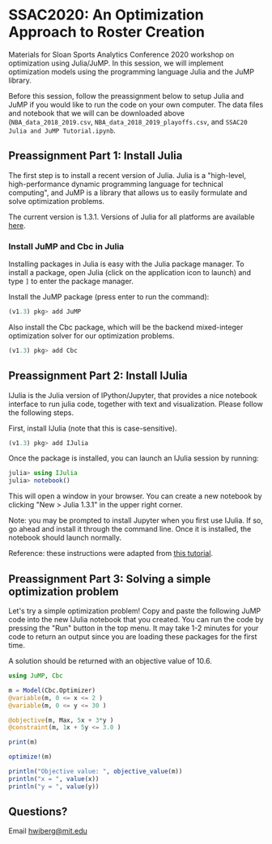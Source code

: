 # SSAC2020: An Optimization Approach to Roster Creation
Materials for Sloan Sports Analytics Conference 2020 workshop on optimization using Julia/JuMP. In this session, we will implement optimization models using the programming language Julia and the JuMP library.

Before this session, follow the preassignment below to setup Julia and JuMP if you would like to run the code on your own computer. The data files and notebook that we will can be downloaded above (`NBA_data_2018_2019.csv`, `NBA_data_2018_2019_playoffs.csv`, and `SSAC20 Julia and JuMP Tutorial.ipynb`.

## Preassignment Part 1: Install Julia

The first step is to install a recent version of Julia. Julia is a "high-level, high-performance dynamic programming language for technical computing", and JuMP is a library that allows us to easily formulate and solve optimization problems.

The current version is 1.3.1\. Versions of Julia for all platforms are available [here](https://julialang.org/downloads/).

### Install JuMP and Cbc in Julia

Installing packages in Julia is easy with the Julia package manager. To install a package, open Julia (click on the application icon to launch) and type `]` to enter the package manager.

Install the JuMP package (press enter to run the command):

```jl
(v1.3) pkg> add JuMP
```

Also install the Cbc package, which will be the backend mixed-integer optimization solver for our optimization problems.
```jl
(v1.3) pkg> add Cbc
```

## Preassignment Part 2: Install IJulia

IJulia is the Julia version of IPython/Jupyter, that provides a nice notebook interface to run julia code, together with text and visualization. Please follow the following steps.

First, install IJulia (note that this is case-sensitive).
```jl
(v1.3) pkg> add IJulia
```

Once the package is installed, you can launch an IJulia session by running:
```jl
julia> using IJulia
julia> notebook()
```
This will open a window in your browser. You can create a new notebook by clicking "New > Julia 1.3.1" in the upper right corner. 

Note: you may be prompted to install Jupyter when you first use IJulia. If so, go ahead and install it through the command line. Once it is installed, the notebook should launch normally. 

Reference: these instructions were adapted from [this tutorial](https://github.com/mitmath/julia-mit#installing-julia-and-ijulia).

## Preassignment Part 3: Solving a simple optimization problem

Let's try a simple optimization problem! Copy and paste the following JuMP code into the new IJulia notebook that you created. You can run the code by pressing the "Run" button in the top menu. It may take 1-2 minutes for your code to return an output since you are loading these packages for the first time. 

A solution should be returned with an objective value of 10.6.

```jl
using JuMP, Cbc

m = Model(Cbc.Optimizer) 
@variable(m, 0 <= x <= 2 )
@variable(m, 0 <= y <= 30 )

@objective(m, Max, 5x + 3*y )
@constraint(m, 1x + 5y <= 3.0 )

print(m)

optimize!(m)

println("Objective value: ", objective_value(m))
println("x = ", value(x))
println("y = ", value(y))
```

## Questions?

Email hwiberg@mit.edu

